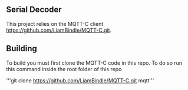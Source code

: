 ## Serial Decoder

This project relies on the MQTT-C client https://github.com/LiamBindle/MQTT-C.git.


## Building
To build you must first clone the MQTT-C code in this repo. To do so run this command inside the root folder of this repo

'''git clone https://github.com/LiamBindle/MQTT-C.git mqtt'''